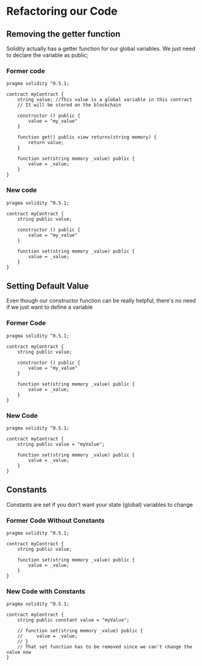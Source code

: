 # Refactoring our Code

## Removing the getter function

Solidity actually has a getter function for our global variables. We just need
to declare the variable as public;

### Former code

```sol
pragma solidity ^0.5.1;

contract myContract {
    string value; //This value is a global variable in this contract
    // It will be stored on the blockchain

    constructor () public {
        value = "my_value"
    }

    function get() public view returns(string memory) {
        return value;
    }

    function set(string memory _value) public {
        value = _value;
    }
}
```

### New code

```sol
pragma solidity ^0.5.1;

contract myContract {
    string public value;

    constructor () public {
        value = "my_value"
    }

    function set(string memory _value) public {
        value = _value;
    }
}
```

## Setting Default Value

Even though our constructor function can be really helpful, there's no need if
we just want to define a variable

### Former Code

```sol
pragma solidity ^0.5.1;

contract myContract {
    string public value;

    constructor () public {
        value = "my_value"
    }

    function set(string memory _value) public {
        value = _value;
    }
}
```

### New Code

```sol
pragma solidity ^0.5.1;

contract myContract {
    string public value = "myValue";

    function set(string memory _value) public {
        value = _value;
    }
}
```

## Constants

Constants are set if you don't want your state (global) variables to change

### Former Code Without Constants

```sol
pragma solidity ^0.5.1;

contract myContract {
    string public value;

    function set(string memory _value) public {
        value = _value;
    }
}
```

### New Code with Constants

```sol
pragma solidity ^0.5.1;

contract myContract {
    string public constant value = "myValue";

    // function set(string memory _value) public {
    //     value = _value;
    // }
    // That set function has to be removed since we can't change the value now
}
```
